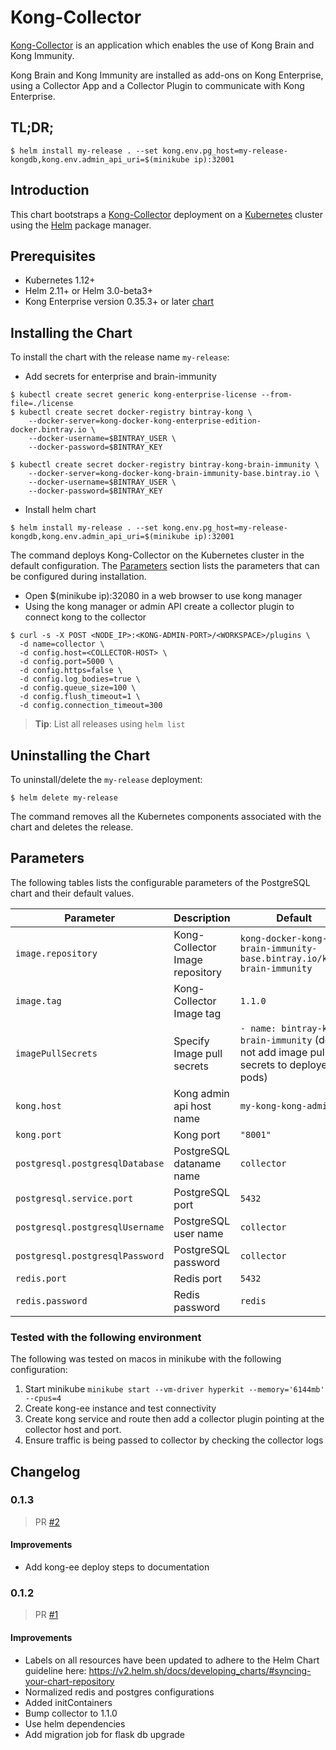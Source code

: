 # Kong-Collector

[Kong-Collector](https://konghq.com/products/kong-enterprise/kong-immunity) is an application which enables the use of Kong Brain and Kong Immunity.

Kong Brain and Kong Immunity are installed as add-ons on Kong Enterprise, using a Collector App and a Collector Plugin to communicate with Kong Enterprise.


## TL;DR;

```console
$ helm install my-release . --set kong.env.pg_host=my-release-kongdb,kong.env.admin_api_uri=$(minikube ip):32001
```

## Introduction

This chart bootstraps a [Kong-Collector](https://docs.konghq.com/enterprise/1.3-x/brain-immunity/install-configure/) deployment on a [Kubernetes](http://kubernetes.io) cluster using the [Helm](https://helm.sh) package manager.


## Prerequisites

- Kubernetes 1.12+
- Helm 2.11+ or Helm 3.0-beta3+
- Kong Enterprise version 0.35.3+ or later [chart](https://github.com/helm/charts/tree/master/stable/kong)

## Installing the Chart
To install the chart with the release name `my-release`:

- Add secrets for enterprise and brain-immunity
```console
$ kubectl create secret generic kong-enterprise-license --from-file=./license
$ kubectl create secret docker-registry bintray-kong \
    --docker-server=kong-docker-kong-enterprise-edition-docker.bintray.io \
    --docker-username=$BINTRAY_USER \
    --docker-password=$BINTRAY_KEY

$ kubectl create secret docker-registry bintray-kong-brain-immunity \
    --docker-server=kong-docker-kong-brain-immunity-base.bintray.io \
    --docker-username=$BINTRAY_USER \
    --docker-password=$BINTRAY_KEY
```
- Install helm chart

```console
$ helm install my-release . --set kong.env.pg_host=my-release-kongdb,kong.env.admin_api_uri=$(minikube ip):32001
```

The command deploys Kong-Collector on the Kubernetes cluster in the default configuration. The [Parameters](#parameters) section lists the parameters that can be configured during installation.

- Open $(minikube ip):32080 in a web browser to use kong manager
- Using the kong manager or admin API create a collector plugin to connect kong to the collector
```console
$ curl -s -X POST <NODE_IP>:<KONG-ADMIN-PORT>/<WORKSPACE>/plugins \
  -d name=collector \
  -d config.host=<COLLECTOR-HOST> \
  -d config.port=5000 \
  -d config.https=false \
  -d config.log_bodies=true \
  -d config.queue_size=100 \
  -d config.flush_timeout=1 \
  -d config.connection_timeout=300
```

> **Tip**: List all releases using `helm list`

## Uninstalling the Chart

To uninstall/delete the `my-release` deployment:

```console
$ helm delete my-release
```

The command removes all the Kubernetes components associated with the chart and deletes the release.

## Parameters

The following tables lists the configurable parameters of the PostgreSQL chart and their default values.

|                   Parameter                   |                                                                                Description                                                                                |                            Default                            |
|-----------------------------------------------|---------------------------------------------------------------------------------------------------------------------------------------------------------------------------|---------------------------------------------------------------|
| `image.repository`                        | Kong-Collector Image repository                                                                                                                                              | `kong-docker-kong-brain-immunity-base.bintray.io/kong-brain-immunity`                                                         |
| `image.tag`                        | Kong-Collector Image tag                                                                                                                                              | `1.1.0`                                                         |
| `imagePullSecrets`                           | Specify Image pull secrets                                                                                                                                                | `- name: bintray-kong-brain-immunity` (does not add image pull secrets to deployed pods)                                                         |
| `kong.host`        | Kong admin api host name                                                                                                                     | `my-kong-kong-admin`                                                         |
| `kong.port`        | Kong port                                                                                                                    | `"8001"`                                                         |
| `postgresql.postgresqlDatabase`            | PostgreSQL dataname name                                                                              | `collector`                                                         |
| `postgresql.service.port`            | PostgreSQL port                                                                              | `5432`                                                         |
| `postgresql.postgresqlUsername`            | PostgreSQL user name                                                                              | `collector`                                                         |
| `postgresql.postgresqlPassword`            | PostgreSQL password                                                                              | `collector`                                                         |
| `redis.port`            | Redis port                                                                              | `5432`                                                         |
| `redis.password`            | Redis password                                                                              | `redis`                                                         |


### Tested with the following environment

The following was tested on macos in minikube with the following configuration:

1. Start minikube `minikube start --vm-driver hyperkit --memory='6144mb' --cpus=4`
1. Create kong-ee instance and test connectivity
1. Create kong service and route then add a collector plugin pointing at the collector host and port.
1. Ensure traffic is being passed to collector by checking the collector logs


## Changelog
### 0.1.3

> PR [#2](https://github.com/Kong/kong-collector-helm/pull/2)
#### Improvements

- Add kong-ee deploy steps to documentation

### 0.1.2

> PR [#1](https://github.com/Kong/kong-collector-helm/pull/1)
#### Improvements

- Labels on all resources have been updated to adhere to the Helm Chart
  guideline here:
  https://v2.helm.sh/docs/developing_charts/#syncing-your-chart-repository
- Normalized redis and postgres configurations
- Added initContainers
- Bump collector to 1.1.0
- Use helm dependencies
- Add migration job for flask db upgrade